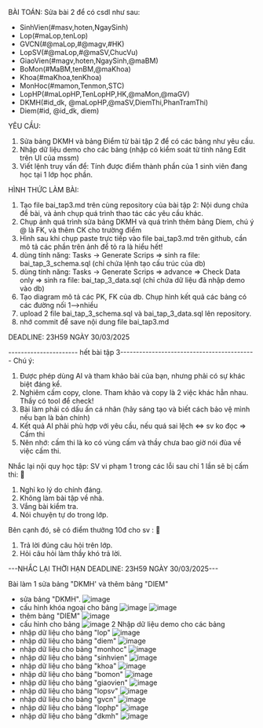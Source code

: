 BÀI TOÁN: Sửa bài 2 để có csdl như sau:
  + SinhVien(#masv,hoten,NgaySinh)
  + Lop(#maLop,tenLop)
  + GVCN(#@maLop,#@magv,#HK)
  + LopSV(#@maLop,#@maSV,ChucVu)
  + GiaoVien(#magv,hoten,NgaySinh,@maBM)
  + BoMon(#MaBM,tenBM,@maKhoa)
  + Khoa(#maKhoa,tenKhoa)
  + MonHoc(#mamon,Tenmon,STC)
  + LopHP(#maLopHP,TenLopHP,HK,@maMon,@maGV)
  + DKMH(#id_dk, @maLopHP,@maSV,DiemThi,PhanTramThi)
  + Diem(#id, @id_dk, diem)

YÊU CẦU:
1. Sửa bảng DKMH và bảng Điểm từ bài tập 2 để có các bảng như yêu cầu.
2. Nhập dữ liệu demo cho các bảng (nhập có kiểm soát từ tính năng Edit trên UI của mssm)
3. Viết lệnh truy vấn để: Tính được điểm thành phần của 1 sinh viên đang học tại 1 lớp học phần.

HÌNH THỨC LÀM BÀI:
1. Tạo file bai_tap3.md trên cùng repository của bài tập 2:
   Nội dung chứa đề bài, và ảnh chụp quá trình thao tác các yêu cầu khác.
2. Chụp ảnh quá trình sửa bảng DKMH và quá trình thêm bảng Diem, chú ý @ là FK, và thêm CK cho trường điểm
3. Hình sau khi chụp paste trực tiếp vào file bai_tap3.md trên github, cần mô tả các phần trên ảnh để tỏ ra là hiểu hết!
4. dùng tính năng: Tasks -> Generate Scrips => sinh ra file: bai_tap_3_schema.sql  (chỉ chứa lệnh tạo cấu trúc của db)
5. dùng tính năng: Tasks -> Generate Scrips => advance => Check Data only => sinh ra file: bai_tap_3_data.sql  (chỉ chứa dữ liệu đã nhập demo vào db)
6. Tạo diagram mô tả các PK, FK của db. Chụp hình kết quả các bảng có các đường nối 1-->nhiều
7. upload 2 file  bai_tap_3_schema.sql và bai_tap_3_data.sql lên repository.
8. nhớ commit để save nội dung file bai_tap3.md

DEADLINE: 23H59 NGÀY 30/03/2025

---------------------- hết bài tập 3-------------------------------------------
Chú ý:
1. Được phép dùng AI và tham khảo bài của bạn, nhưng phải có sự khác biệt đáng kể.
2. Nghiêm cấm copy, clone. Tham khảo và copy là 2 việc khác hẳn nhau. Thầy có tool để check!
3. Bài làm phải có dấu ấn cá nhân (hãy sáng tạo và biết cách bảo vệ mình nếu bạn là bản chính)
4. Kết quả AI phải phù hợp với yêu cầu, nếu quá sai lệch <=> sv ko đọc => Cấm thi
5. Nên nhớ: cấm thi là ko có vùng cấm và thầy chưa bao giờ nói đùa về việc cấm thi.

Nhắc lại nội quy học tập:
SV vi phạm 1 trong các lỗi sau chỉ 1 lần sẽ bị cấm thi: 🚫
1. Nghỉ ko lý do chính đáng.
2. Không làm bài tập về nhà.
3. Vắng bài kiểm tra.
4. Nói chuyện tự do trong lớp.

Bên cạnh đó, sẽ có điểm thưởng 10đ cho sv :  🎁
1. Trả lời đúng câu hỏi trên lớp.
2. Hỏi câu hỏi làm thầy khó trả lời.

---NHẮC LẠI THỜI HẠN DEADLINE: 23H59 NGÀY 30/03/2025---

Bài làm 
1 sửa bảng "DKMH' và thêm bảng "DIEM" 
+ sửa bảng "DKMH".
![image](https://github.com/user-attachments/assets/89c358a9-c9fe-4d55-a87e-c8f58f255d36)
+ cấu hình khóa ngoại cho bảng
![image](https://github.com/user-attachments/assets/c9a0d6cf-621e-4dc8-aee4-18f77b7cc9a4)
![image](https://github.com/user-attachments/assets/a2d463e7-d2a4-4bd3-9cd8-3df523bebadf)
+ thêm bảng "DIEM"
![image](https://github.com/user-attachments/assets/b5e98b27-5b6d-4e8e-8768-bd45c7053bcf)
+ cấu hình cho bảng
![image](https://github.com/user-attachments/assets/22691812-3aa2-41b0-9a91-973b13cc04e3)
2 Nhập dữ liệu demo cho các bảng
+ nhập dữ liệu cho bảng "lop"
![image](https://github.com/user-attachments/assets/6abe8218-0cbd-4338-a098-b1325a5e1a95)
+ nhập dữ liệu cho bảng "diem"
![image](https://github.com/user-attachments/assets/9efefcf9-5753-4207-9c5c-a10e5acb57bd)
+ nhập dữ liệu cho bảng "monhoc"
![image](https://github.com/user-attachments/assets/b70fb0b3-3d2f-435a-82f7-20f22b8b044b)
+ nhập dữ liệu cho bảng "sinhvien"
![image](https://github.com/user-attachments/assets/51f06098-7c25-4907-92ec-3059e8303390)
+ nhập dữ liệu cho bảng "khoa"
![image](https://github.com/user-attachments/assets/50ea9d6e-a656-480d-bbe5-c39d6587e288)
+ nhập dữ liệu cho bảng "bomon"
![image](https://github.com/user-attachments/assets/c9280b2b-643b-49a2-bf18-fdb4579473bd)
+ nhập dữ liệu cho bảng "giaovien"
![image](https://github.com/user-attachments/assets/b2660945-3a8c-4020-afdf-41d322624d0c)
+ nhập dữ liệu cho bảng "lopsv"
![image](https://github.com/user-attachments/assets/89a72e32-5b19-410e-a060-aceeef308e38)
+ nhập dữ liệu cho bảng "gvcn"
![image](https://github.com/user-attachments/assets/7046e6b6-5c46-4349-a55d-61978860fc94)
+ nhập dữ liệu cho bảng "lophp"
![image](https://github.com/user-attachments/assets/a1036cd7-7c06-4371-80f7-0aa6ead66347)
+ nhập dữ liệu cho bảng "dkmh"
![image](https://github.com/user-attachments/assets/b31b3f2e-ba3f-430f-9cf0-af60a89990dd)


